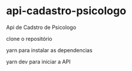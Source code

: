 # api-cadastro-psicologo
Api de Cadstro de Psicologo

clone o repositório

yarn para instalar as dependencias

yarn dev para iniciar  a API